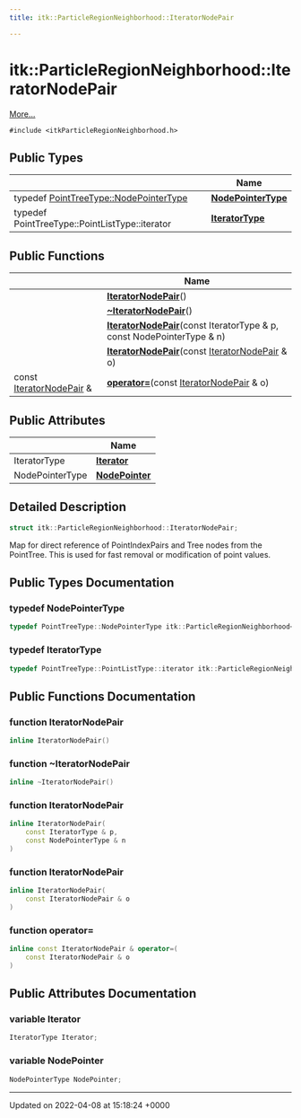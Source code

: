 ```yaml
---
title: itk::ParticleRegionNeighborhood::IteratorNodePair

---
```


# itk::ParticleRegionNeighborhood::IteratorNodePair



 [More...](#detailed-description)


`#include <itkParticleRegionNeighborhood.h>`

## Public Types

|                | Name           |
| -------------- | -------------- |
| typedef [PointTreeType::NodePointerType](../Classes/classitk_1_1PowerOfTwoPointTree.md#typedef-nodepointertype) | **[NodePointerType](../Classes/structitk_1_1ParticleRegionNeighborhood_1_1IteratorNodePair.md#typedef-nodepointertype)**  |
| typedef PointTreeType::PointListType::iterator | **[IteratorType](../Classes/structitk_1_1ParticleRegionNeighborhood_1_1IteratorNodePair.md#typedef-iteratortype)**  |

## Public Functions

|                | Name           |
| -------------- | -------------- |
| | **[IteratorNodePair](../Classes/structitk_1_1ParticleRegionNeighborhood_1_1IteratorNodePair.md#function-iteratornodepair)**() |
| | **[~IteratorNodePair](../Classes/structitk_1_1ParticleRegionNeighborhood_1_1IteratorNodePair.md#function-~iteratornodepair)**() |
| | **[IteratorNodePair](../Classes/structitk_1_1ParticleRegionNeighborhood_1_1IteratorNodePair.md#function-iteratornodepair)**(const IteratorType & p, const NodePointerType & n) |
| | **[IteratorNodePair](../Classes/structitk_1_1ParticleRegionNeighborhood_1_1IteratorNodePair.md#function-iteratornodepair)**(const [IteratorNodePair](../Classes/structitk_1_1ParticleRegionNeighborhood_1_1IteratorNodePair.md) & o) |
| const [IteratorNodePair](../Classes/structitk_1_1ParticleRegionNeighborhood_1_1IteratorNodePair.md) & | **[operator=](../Classes/structitk_1_1ParticleRegionNeighborhood_1_1IteratorNodePair.md#function-operator=)**(const [IteratorNodePair](../Classes/structitk_1_1ParticleRegionNeighborhood_1_1IteratorNodePair.md) & o) |

## Public Attributes

|                | Name           |
| -------------- | -------------- |
| IteratorType | **[Iterator](../Classes/structitk_1_1ParticleRegionNeighborhood_1_1IteratorNodePair.md#variable-iterator)**  |
| NodePointerType | **[NodePointer](../Classes/structitk_1_1ParticleRegionNeighborhood_1_1IteratorNodePair.md#variable-nodepointer)**  |

## Detailed Description

```cpp
struct itk::ParticleRegionNeighborhood::IteratorNodePair;
```


Map for direct reference of PointIndexPairs and Tree nodes from the PointTree. This is used for fast removal or modification of point values. 

## Public Types Documentation

### typedef NodePointerType

```cpp
typedef PointTreeType::NodePointerType itk::ParticleRegionNeighborhood< VDimension >::IteratorNodePair::NodePointerType;
```


### typedef IteratorType

```cpp
typedef PointTreeType::PointListType::iterator itk::ParticleRegionNeighborhood< VDimension >::IteratorNodePair::IteratorType;
```


## Public Functions Documentation

### function IteratorNodePair

```cpp
inline IteratorNodePair()
```


### function ~IteratorNodePair

```cpp
inline ~IteratorNodePair()
```


### function IteratorNodePair

```cpp
inline IteratorNodePair(
    const IteratorType & p,
    const NodePointerType & n
)
```


### function IteratorNodePair

```cpp
inline IteratorNodePair(
    const IteratorNodePair & o
)
```


### function operator=

```cpp
inline const IteratorNodePair & operator=(
    const IteratorNodePair & o
)
```


## Public Attributes Documentation

### variable Iterator

```cpp
IteratorType Iterator;
```


### variable NodePointer

```cpp
NodePointerType NodePointer;
```


-------------------------------

Updated on 2022-04-08 at 15:18:24 +0000